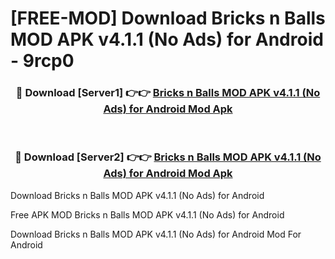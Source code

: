 # [FREE-MOD] Download Bricks n Balls MOD APK v4.1.1 (No Ads) for Android - 9rcp0


<div align="center">
<h3>🔴 Download [Server1] 👉👉 <a href="https://apk-comot.site?title=Bricks_n_Balls_MOD_APK_v4.1.1_(No_Ads)_for_Android">Bricks n Balls MOD APK v4.1.1 (No Ads) for Android Mod Apk</a></h3><br>

<h3>🔴 Download [Server2] 👉👉 <a href="https://apk-comot.site?title=Bricks_n_Balls_MOD_APK_v4.1.1_(No_Ads)_for_Android">Bricks n Balls MOD APK v4.1.1 (No Ads) for Android Mod Apk</a></h3>
</div>



Download Bricks n Balls MOD APK v4.1.1 (No Ads) for Android 

Free APK MOD Bricks n Balls MOD APK v4.1.1 (No Ads) for Android 

Download Bricks n Balls MOD APK v4.1.1 (No Ads) for Android Mod For Android

